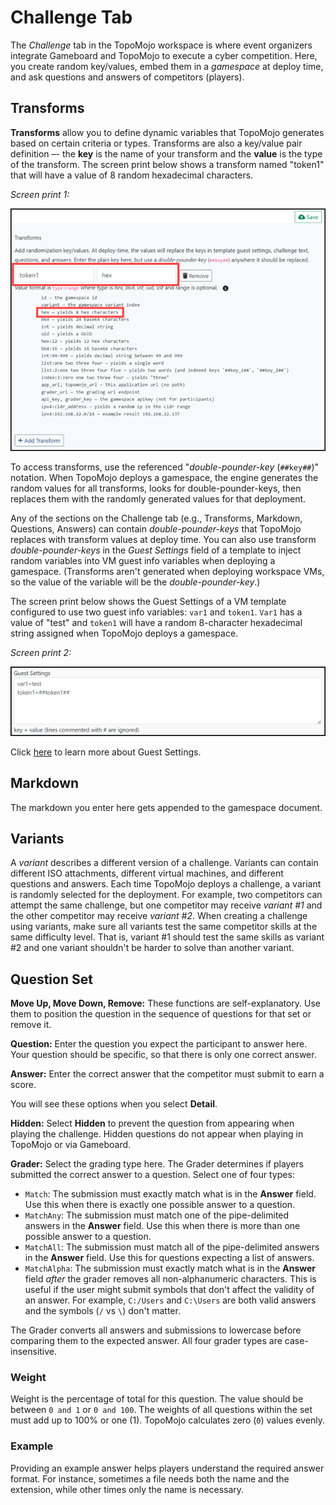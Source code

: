 # Challenge Tab

The *Challenge* tab in the TopoMojo workspace is where event organizers integrate Gameboard and TopoMojo to execute a cyber competition. Here, you create random key/values, embed them in a *gamespace* at deploy time, and ask questions and answers of competitors (players).

## Transforms

**Transforms** allow you to define dynamic variables that TopoMojo generates based on certain criteria or types. Transforms are also a key/value pair definition –- the **key** is the name of your transform and the **value** is the type of the transform. The screen print below shows a transform named "token1" that will have a value of 8 random hexadecimal characters.

*Screen print 1:*

![transforms](img/transforms.png)

To access transforms, use the referenced "*double-pounder-key* (`##key##`)" notation. When TopoMojo deploys a gamespace, the engine generates the random values for all transforms, looks for double-pounder-keys, then replaces them with the randomly generated values for that deployment.

Any of the sections on the Challenge tab (e.g., Transforms, Markdown, Questions, Answers) can contain *double-pounder-keys* that TopoMojo replaces with transform values at deploy time. You can also use transform *double-pounder-keys* in the *Guest Settings* field of a template to inject random variables into VM guest info variables when deploying a gamespace. (Transforms aren't generated when deploying workspace VMs, so the value of the variable will be the *double-pounder-key*.)

The screen print below shows the Guest Settings of a VM template configured to use two guest info variables: `var1` and `token1`. `Var1` has a value of "test" and `token1` will have a random 8-character hexadecimal string assigned when TopoMojo deploys a gamespace.

*Screen print 2:*

![guest-settings](img/guest-settings.png)

Click [here](building-a-workspace.md/#template-field-definitions) to learn more about Guest Settings.

## Markdown

The markdown you enter here gets appended to the gamespace document.

## Variants

A *variant* describes a different version of a challenge. Variants can contain different ISO attachments, different virtual machines, and different questions and answers. Each time TopoMojo deploys a challenge, a variant is randomly selected for the deployment. For example, two competitors can attempt the same challenge, but one competitor may receive *variant #1* and the other competitor may receive *variant #2*. When creating a challenge using variants, make sure all variants test the same competitor skills at the same difficulty level. That is, variant #1 should test the same skills as variant #2 and one variant shouldn't be harder to solve than another variant.

## Question Set

**Move Up, Move Down, Remove:** These functions are self-explanatory. Use them to position the question in the sequence of questions for that set or remove it.

**Question:** Enter the question you expect the participant to answer here. Your question should be specific, so that there is only one correct answer.

**Answer:** Enter the correct answer that the competitor must submit to earn a score.

You will see these options when you select **Detail**.

**Hidden:** Select **Hidden** to prevent the question from appearing when playing the challenge. Hidden questions do not appear when playing in TopoMojo or via Gameboard.

**Grader:** Select the grading type here. The Grader determines if players submitted the correct answer to a question. Select one of four types:

- `Match`: The submission must exactly match what is in the **Answer** field. Use this when there is exactly one possible answer to a question.
- `MatchAny`: The submission must match one of the pipe-delimited answers in the **Answer** field. Use this when there is more than one possible answer to a question.
- `MatchAll`: The submission must match all of the pipe-delimited answers in the **Answer** field. Use this for questions expecting a list of answers.
- `MatchAlpha`: The submission must exactly match what is in the **Answer** field *after* the grader removes all non-alphanumeric characters. This is useful if the user might submit symbols that don't affect the validity of an answer. For example, `C:/Users` and `C:\Users` are both valid answers and the symbols (`/` vs `\`) don't matter.

The Grader converts all answers and submissions to lowercase before comparing them to the expected answer. All four grader types are case-insensitive.

### Weight

Weight is the percentage of total for this question. The value should be between `0 and 1` or `0 and 100`. The weights of all questions within the set must add up to 100% or one (1). TopoMojo calculates zero (`0`) values evenly.

### Example

Providing an example answer helps players understand the required answer format. For instance, sometimes a file needs both the name and the extension, while other times only the name is necessary.

